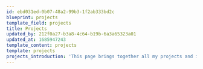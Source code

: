 ```yaml
---
id: ebd031ed-0b07-48a2-99b3-1f2ab333bd2c
blueprint: projects
template_field: projects
title: Projects
updated_by: 212f0a27-b3a8-4c64-b19b-6a3a65323a01
updated_at: 1685947243
template_content: projects
template: projects
projects_introduction: 'This page brings together all my projects and introduces them to you. Have a nice discovery !'
---
```

